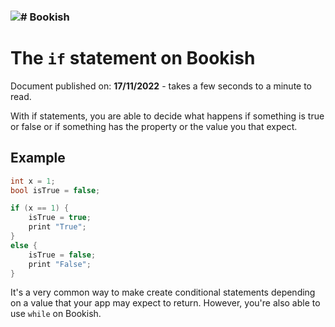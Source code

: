 ### <img src="https://media.discordapp.net/attachments/916226674071339010/1033365399485562950/Bookish.png?width=20&height=20" alt="#"> Bookish
# The `if` statement on Bookish

Document published on: **17/11/2022** - takes a few seconds to a minute to read.

With if statements, you are able to decide what happens if something is true or false or if something has the property or the value you that expect.

## Example

```csharp
int x = 1;
bool isTrue = false;

if (x == 1) {
    isTrue = true;
    print "True";
}
else {
    isTrue = false;
    print "False";
}
```

It's a very common way to make create conditional statements depending on a value that your app may expect to return. However, you're also able to use `while` on Bookish.
